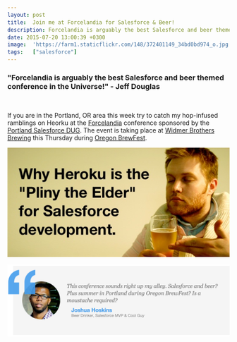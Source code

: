 ```yaml
---
layout: post
title:  Join me at Forcelandia for Salesforce & Beer!
description: Forcelandia is arguably the best Salesforce and beer themed conference in the Universe! - Jeff Douglas If you are in the Portland, OR area this week try to catch my hop-infused ramblings on Heorku at the Forcelandia  conference sponsored by the Portland Salesforce DUG . The event is taking place at Widmer Brothers Brewing  this Thursday during Oregon BrewFest .
date: 2015-07-20 13:00:39 +0300
image:  'https://farm1.staticflickr.com/148/372401149_34bd0bd974_o.jpg'
tags:   ["salesforce"]
---
```

<h3 id="forcelandiaisarguablythebestsalesforceandbeerthemedconferenceintheuniversejeffdouglas">"Forcelandia is arguably the best Salesforce and beer themed conference in the Universe!" - Jeff Douglas</h3>
<p><img src="http://forcelandia.herokuapp.com/img/logo@2x.png" alt="" ></p>
<p>If you are in the Portland, OR area this week try to catch my hop-infused ramblings on Heorku at the <a href="http://www.forcelandia.com">Forcelandia</a> conference sponsored by the <a href="http://www.meetup.com/Portland-Salesforce-Developer-Group/">Portland Salesforce DUG</a>. The event is taking place at <a href="http://widmerbrothers.com/">Widmer Brothers Brewing</a> this Thursday during <a href="http://www.oregonbrewfest.com/">Oregon BrewFest</a>.</p>
<p><img src="images/heroku-pliny.jpg" alt="" ></p>
<p><img src="images/joshua-hoskins.png" alt="" ></p>

